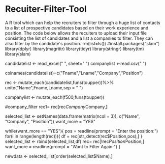 # Recuiter-Filter-Tool
A R tool which can help the recruiters to filter through a huge list of contacts to a list of prospective candidates based on their work experience and position.
The code below allows the recuiters to upload their input file consisting the list of candidates and a list a companies to filter. They can also filter by the candidate's position.
rm(list=ls())
#install.packages("slam")
library(dplyr)
library(magrittr)
library(tidyr)
library(stringr)
library(tm)
library(slam)

candidatelist <- read_excel(" ", sheet=" ")
companylist <-read.csv(" ")

colnames(candidatelist)=c("Fname","Lname","Company","Position")

rec <- mutate_each(candidatelist,funs(toupper))%>%
  unite("Name",Fname,Lname,sep = " ")

companylist <- mutate_each(f500,funs(toupper))

#company_filter 
rec1= rec[rec$Company %in% companylist$Company,]


selected_list <- setNames(data.frame(matrix(ncol = 3)), c("Name", "Company", "Position"))
want_more = "YES"

while(want_more == "YES"){
  pos = readline(prompt = "Enter the position:")
  for(i in range(length(rec))){
    df = rec[str_detect(rec$Position,pos),]
  }
  selected_list <- rbind(selected_list,df)
  rec= rec[!rec$Position  %in% selected_list$Position,]
  want_more = readline(prompt = "Want to Filter Again:")
}

newdata <- selected_list[order(selected_list$Name),]
